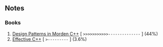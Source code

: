 ## Notes

### Books
1. [Design Patterns in Morden C++](https://kaiyux.github.io/jekyll/2020-10-08-Design-Patterns-in-Morden-C++.html) [ `>>>>>>>>>>>--------------` ] (44%)
2. [Effective C++](https://kaiyux.github.io/jekyll/2020-10-08-Effective-C++.html) [ `>---------` ] (3.6%)
